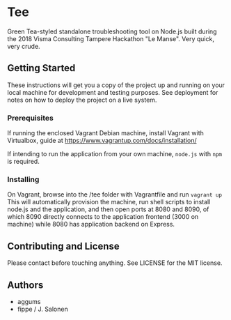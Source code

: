 # Tee
Green Tea-styled standalone troubleshooting tool on Node.js built during the 2018 Visma Consulting Tampere Hackathon "Le Manse". Very quick, very crude.

## Getting Started
These instructions will get you a copy of the project up and running on your local machine for development and testing purposes. See deployment for notes on how to deploy the project on a live system.

### Prerequisites
If running the enclosed Vagrant Debian machine, install Vagrant with Virtualbox, guide at https://www.vagrantup.com/docs/installation/

If intending to run the application from your own machine, `node.js` with `npm` is required.

### Installing
On Vagrant, browse into the /tee folder with Vagrantfile and run
`vagrant up`
This will automatically provision the machine, run shell scripts to install node.js and the application, and then open ports at 8080 and 8090, of which 8090 directly connects to the application frontend (3000 on machine) while 8080 has application backend on Express.

## Contributing and License
Please contact before touching anything. See LICENSE for the MIT license.

## Authors
- aggums
- fippe / J. Salonen
